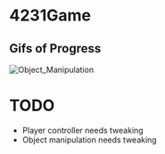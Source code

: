 # 4231Game


## Gifs of Progress

![Object_Manipulation](https://github.com/jneedles49/4231Game/assets/150978475/d66dd453-6df1-4c89-bdcd-4d7838d3f351)


# TODO

- Player controller needs tweaking
- Object manipulation needs tweaking
